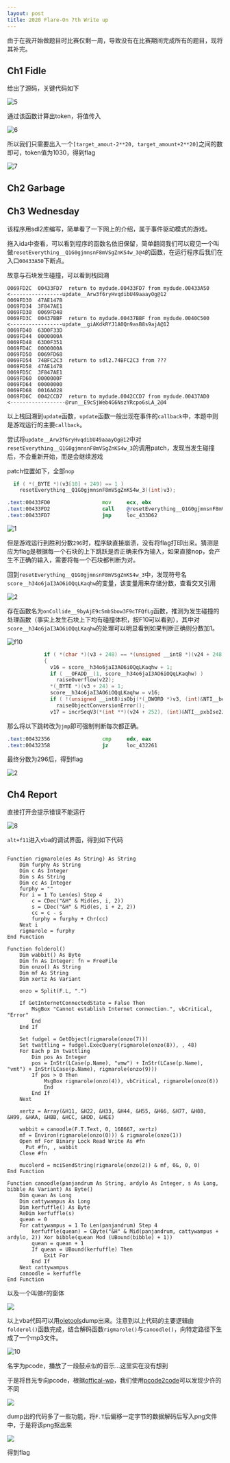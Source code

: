 ```yaml
---
layout: post
title: 2020 Flare-On 7th Write up
---
```


由于在我开始做题目时比赛仅剩一周，导致没有在比赛期间完成所有的题目，现将其补完。

## Ch1 Fidle

给出了源码，关键代码如下

![5](../images/flareon5.png)

通过该函数计算出token，将值传入

![6](../images/flareon6.png)

所以我们只需要出入一个`[target_amout-2**20, target_amount+2**20]`之间的数即可，token值为1030，得到flag

![7](../images/flareon7.png)

## Ch2 Garbage

## Ch3 Wednesday

该程序用sdl2库编写，简单看了一下网上的介绍，属于事件驱动模式的游戏。

拖入ida中查看，可以看到程序的函数名依旧保留，简单翻阅我们可以窥见一个叫做`resetEverything__Q1G0gjmnsnF8mVSgZnKS4w_3@4`的函数，在运行程序后我们在入口`00433A50`下断点。

故意与石块发生碰撞，可以看到栈回溯

```
0069FD2C  00433FD7  return to mydude.00433FD7 from mydude.00433A50   <-----------------update__Arw3f6ryHvqdibU49aaayOg@12
0069FD30  47AE147B  
0069FD34  3F847AE1  
0069FD38  0069FD48  
0069FD3C  00437BBF  return to mydude.00437BBF from mydude.0040C500   <-----------------update__giAKdkRYJ1A0Qn9asB8s9ajA@12
0069FD40  63D0F33D  
0069FD44  0000000A  
0069FD48  63D0F351  
0069FD4C  0000000A  
0069FD50  0069FD68  
0069FD54  74BFC2C3  return to sdl2.74BFC2C3 from ???
0069FD58  47AE147B  
0069FD5C  3F847AE1  
0069FD60  0000000F  
0069FD64  00000000  
0069FD68  0016A028  
0069FD6C  0042CCD7  return to mydude.0042CCD7 from mydude.00437AD0   <------------------@run__E9cSjWeb4G6NszYRcpo6sLA_2@4
```

以上栈回溯到`update`函数，`update`函数一般出现在事件的`callback`中，本题中则是游戏运行的主要`callback`。

尝试将`update__Arw3f6ryHvqdibU49aaayOg@12`中对`resetEverything__Q1G0gjmnsnF8mVSgZnKS4w_3`的调用patch，发现当发生碰撞后，不会重新开始，而是会继续游戏

patch位置如下，全部`nop`

```c
  if ( *(_BYTE *)(v3[10] + 249) == 1 )
    resetEverything__Q1G0gjmnsnF8mVSgZnKS4w_3((int)v3);
```

```asm
.text:00433FD0                 mov     ecx, ebx
.text:00433FD2                 call    @resetEverything__Q1G0gjmnsnF8mVSgZnKS4w_3@4
.text:00433FD7                 jmp     loc_433D62
```

![1](../images/flareon2.png)

但是游戏运行到胜利分数`296`时，程序缺直接崩溃，没有将flag打印出来。猜测是应为flag是根据每一个石块的上下跳跃是否正确来作为输入，如果直接nop，会产生不正确的输入，需要将每一个石块都判断为对。

回到`resetEverything__Q1G0gjmnsnF8mVSgZnKS4w_3`中，发现符号名`score__h34o6jaI3AO6iOQqLKaqhw`的变量，该变量用来存储分数，查看交叉引用

![2](../images/flareon3.png)

存在函数名为`onCollide__9byAjE9cSmbSbow3F9cTFQfLg`函数，推测为发生碰撞的处理函数（事实上发生石块上下均有碰撞体积，按F10可以看到），其中对`score__h34o6jaI3AO6iOQqLKaqhw`的处理可以明显看到如果判断正确则分数加1。

![f10](../images/flareon4.png)

```c
            if ( *(char *)(v3 + 248) == *(unsigned __int8 *)(v24 + 248) )
            {
              v16 = score__h34o6jaI3AO6iOQqLKaqhw + 1;
              if ( __OFADD__(1, score__h34o6jaI3AO6iOQqLKaqhw) )
                raiseOverflow(v22);
              *(_BYTE *)(v3 + 24) = 1;
              score__h34o6jaI3AO6iOQqLKaqhw = v16;
              if ( !(unsigned __int8)isObj(*(_DWORD *)v3, (int)&NTI__bc9cIRpcNby7Dj3TH0kx9cWA_) )
                raiseObjectConversionError();
              v17 = incrSeqV3(*(int **)(v24 + 252), (int)&NTI__pxbIse2JUQkJU0n9blV9bY5g_);
```

那么将以下跳转改为`jmp`即可强制判断每次都正确。

```asm
.text:00432356                 cmp     edx, eax
.text:00432358                 jz      loc_432261
```

最终分数为296后，得到flag

![2](../images/flareon1.png)

## Ch4 Report

直接打开会提示错误不能运行

![8](../images/flareon8.png)

`alt+f11`进入vba的调试界面，得到如下代码

```vbs

Function rigmarole(es As String) As String
    Dim furphy As String
    Dim c As Integer
    Dim s As String
    Dim cc As Integer
    furphy = ""
    For i = 1 To Len(es) Step 4
        c = CDec("&H" & Mid(es, i, 2))
        s = CDec("&H" & Mid(es, i + 2, 2))
        cc = c - s
        furphy = furphy + Chr(cc)
    Next i
    rigmarole = furphy
End Function

Function folderol()
    Dim wabbit() As Byte
    Dim fn As Integer: fn = FreeFile
    Dim onzo() As String
    Dim mf As String
    Dim xertz As Variant
    
    onzo = Split(F.L, ".")
    
    If GetInternetConnectedState = False Then
        MsgBox "Cannot establish Internet connection.", vbCritical, "Error"
        End
    End If

    Set fudgel = GetObject(rigmarole(onzo(7)))
    Set twattling = fudgel.ExecQuery(rigmarole(onzo(8)), , 48)
    For Each p In twattling
        Dim pos As Integer
        pos = InStr(LCase(p.Name), "vmw") + InStr(LCase(p.Name), "vmt") + InStr(LCase(p.Name), rigmarole(onzo(9)))
        If pos > 0 Then
            MsgBox rigmarole(onzo(4)), vbCritical, rigmarole(onzo(6))
            End
        End If
    Next
        
    xertz = Array(&H11, &H22, &H33, &H44, &H55, &H66, &H77, &H88, &H99, &HAA, &HBB, &HCC, &HDD, &HEE)

    wabbit = canoodle(F.T.Text, 0, 168667, xertz)
    mf = Environ(rigmarole(onzo(0))) & rigmarole(onzo(1))
    Open mf For Binary Lock Read Write As #fn
      Put #fn, , wabbit
    Close #fn
    
    mucolerd = mciSendString(rigmarole(onzo(2)) & mf, 0&, 0, 0)
End Function

Function canoodle(panjandrum As String, ardylo As Integer, s As Long, bibble As Variant) As Byte()
    Dim quean As Long
    Dim cattywampus As Long
    Dim kerfuffle() As Byte
    ReDim kerfuffle(s)
    quean = 0
    For cattywampus = 1 To Len(panjandrum) Step 4
        kerfuffle(quean) = CByte("&H" & Mid(panjandrum, cattywampus + ardylo, 2)) Xor bibble(quean Mod (UBound(bibble) + 1))
        quean = quean + 1
        If quean = UBound(kerfuffle) Then
            Exit For
        End If
    Next cattywampus
    canoodle = kerfuffle
End Function
```

以及一个叫做`F`的窗体

![](../images/flareon9.png)

以上vba代码可以用[oletools](https://github.com/decalage2/oletools)dump出来。注意到以上代码的主要逻辑由`folderol()`函数完成，结合解码函数`rigmarole()`与`canoodle()`，向特定路径下生成了一个mp3文件。

![10](../images/flareon10.png)

名字为pcode，播放了一段鼓点似的音乐...这里实在没有想到

于是将目光专向pcode，根据[offical-wp](https://www.fireeye.com/content/dam/fireeye-www/blog/pdfs/flareon7-challenge4-solution.pdf)，我们使用[pcode2code](https://pypi.org/project/pcode2code/)可以发现少许的不同

![](../images/flareon11.png)

dump出的代码多了一些功能，将`F.T`后偏移一定字节的数据解码后写入png文件中，于是将该png抠出来

![](../images/flareon12.png)

得到flag
